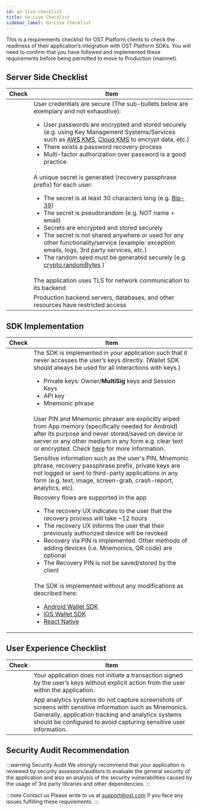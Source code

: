 ```yaml
---
id: go-live-checklist
title: Go-Live Checklist
sidebar_label: Go-Live Checklist
---
```


This is a requirements checklist for OST Platform clients to check the readiness of their application’s integration with OST Platform SDKs. You will need to confirm that you have followed and implemented these requirements before being permitted to move to Production (mainnet).

## Server Side Checklist
| Check | Item |
| --- | --- |
| | User credentials are secure (The sub-bullets below are exemplary and not exhaustive): <ul><li>User passwords are encrypted and stored securely (e.g. using Key Management Systems/Services such as [AWS KMS](https://aws.amazon.com/kms/), [Cloud KMS](https://cloud.google.com/kms/) to encrypt data, etc.)</li><li>There exists a password recovery process</li><li>Multi-factor authorization over password is a good practice</li></ul>
| | A unique secret is generated (recovery passphrase prefix) for each user:<ul><li>The secret is at least 30 characters long (e.g. [Bip-39](https://www.npmjs.com/package/bip39))</li><li>The secret is pseudorandom (e.g. NOT name + email)</li><li>Secrets are encrypted and stored securely</li><li>The secret is not shared anywhere or used for any other functionality/service (example: exception emails, logs, 3rd party services, etc.)</li><li>The random seed must be generated securely (e.g. [crypto.randomBytes](https://nodejs.org/api/crypto.html#crypto_crypto_randombytes_size_callback) )</li></ul>
| | The application uses TLS for network communication to its backend |
| | Production backend servers, databases, and other resources have restricted access |

## SDK Implementation

| Check | Item |
| --- | --- |
| | The SDK is implemented in your application such that it never accesses the user’s keys directly. (Wallet SDK should always be used for all interactions with keys.) <ul><li>Private keys: Owner/**MultiSig** keys and Session Keys</li><li>API key</li><li>Mnemonic phrase</li></ul> |
| | User PIN and Mnemonic phraser are explicitly wiped from App memory (specifically needed for Android) after its purpose and never stored/saved on device or server or any other medium in any form e.g. clear text or encrypted. Check [here](https://github.com/OWASP/owasp-mstg/blob/master/Document/0x05d-Testing-Data-Storage.md#checking-memory-for-sensitive-data) for more information. |
| | Sensitive information such as the user's PIN, Mnemonic phrase, recovery passphrase prefix, private keys are not logged or sent to third-party applications in any form (e.g. text, image, screen-grab, crash-report, analytics, etc). |
| | Recovery flows are supported in the app <ul><li>The recovery UX indicates to the user that the recovery process will take ~12 hours</li><li>The recovery UX informs the user that their previously authorized device will be revoked</li><li>Recovery via PIN is implemented. Other methods of adding devices (i.e. Mnemonics, QR code) are optional</li><li>The Recovery PIN is not be saved/stored by the client</li></ul> |
| | The SDK is implemented without any modifications as described here: <ul><li>[Android Wallet SDK](/platform/docs/sdk/mobile-wallet-sdks/android/)</li><li>[iOS Wallet SDK](/platform/docs/sdk/mobile-wallet-sdks/iOS)</li><li>[React Native](/platform/docs/sdk/mobile-wallet-sdks/react-native/)</li></ul> |


## User Experience Checklist

| Check | Item |
| --- | --- |
| | Your application does not initiate a transaction signed by the user’s keys without explicit action from the user within the application. |
| | App analytics systems do not capture screenshots of screens with sensitive information such as Mnemonics. Generally, application tracking and analytics systems should be configured to avoid capturing sensitive user information. |

## Security Audit Recommendation
:::warning Security Audit
We strongly recommend that your application is reviewed by security assessors/auditors to evaluate the general security of the application and also an analysis of the security vulnerabilities caused by the usage of 3rd party libraries and other dependencies.
:::

:::note Contact us
Please write to us at support@ost.com if you face any issues fulfilling these requirements.
:::


